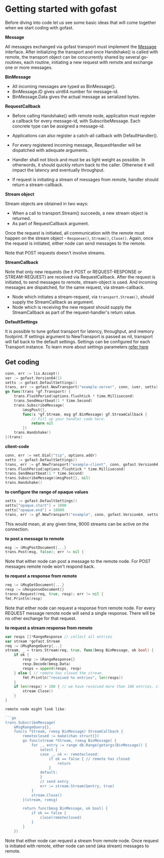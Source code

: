 Getting started with gofast
===========================

Before diving into code let us see some basic ideas that will come together
when we start coding with gofast.

**Message**

All messages exchanged via gofast transport must implement the
[Message](https://godoc.org/github.com/prataprc/gofast#Message)
interface. After initializing the transport and once Handshake() is called
with remote, the transport object can be concurrently shared by several
go-routines, each routine, initiating a new request with remote and exchange
one or more messages.

**BinMessage**

* All incoming messages are typed as BinMessage{}.
* BinMessage.ID gives uint64 number for message-id.
* BinMessage.Data gives the actual message as serialized bytes.

**RequestCallback**

* Before calling Handshake() with remote node, application
must register a callback for every message-id, with SubscribeMessage.
Each concrete type can be assigned a message-id.
* Applications can also register a catch-all callback with
DefaultHandler().

* For every registered incoming message, RequestHandler will be dispatched
with adequate arguments.
* Handler shall not block and must be as light weight as possible. In
otherwords, it should quickly return back to the caller. Otherwise it will
impact the latency and eventually throughput.
* If request is initiating a stream of messages from remote,
handler should return a stream-callback.

**Stream object**

Stream objects are obtained in two ways:

* When a call to transport.Stream() succeeds, a new stream object is returned.
* As part of RequestCallback argument.

Once the request is initiated, all communication with the remote must happen
on the stream object - `Response()`, `Stream()`, `Close()`. Again, once the
request is initiated, either node can send messages to the remote.

Note that POST requests doesn't involve streams.

**StreamCallback**

Note that only new requests (be it POST or REQUEST-RESPONSE
or STREAM-REQUEST) are received via RequestCallback. After the request
is initiated, to send messages to remote, stream-object is
used. And incoming messages are dispatched, for the same request, via
stream-callback.

* Node which initiates a stream-request, via `transport.Stream()`, should
supply the StreamCallback as argument.
* Node which is receiving the new request should supply the
StreamCallback as part of the request-handler's return value.

**DefaultSettings**

It is possible to tune gofast transport for latency, throughput, and memory
footprint. If settings argument to NewTransport is passed as nil, transport
will fall back to the default settings. Settings can be configured for each
Transport instance. To learn more about settings parameters
[refer here](https://godoc.org/github.com/prataprc/gofast#DefaultSettings)

Get coding
----------

```go
conn, err := lis.Accept()
ver := gofast.Version64(1)
setts := gofast.DefaultSettings()
trans, err := gofast.NewTransport("example-server", conn, &ver, setts)
go func(trans *gf.Transport) {
    trans.FlushPeriod(options.flushtick * time.Millisecond)
    trans.SendHeartbeat(1 * time.Second)
    trans.SubscribeMessage(
        &msgPost{},
        func(s *gf.Stream, msg gf.BinMessage) gf.StreamCallback {
            // Fill up your handler code here.
            return nil
        })
    trans.Handshake()
}(trans)
```

**client-code**

```go
conn, err := net.Dial("tcp", options.addr)
setts := gofast.DefaultSettings()
trans, err := gf.NewTransport("example-client", conn, gofast.Version64, setts)
trans.FlushPeriod(options.flushtick * time.Millisecond)
trans.SendHeartbeat(1 * time.Second)
trans.SubscribeMessage(&msgPost{}, nil)
trans.Handshake()
```

**to configure the range of opaque values**

```go
setts := gofast.DefaultSettings()
setts["opaque.start"] = 1000
setts["opaque.end"] = 10000
trans, err := gf.NewTransport("example", conn, gofast.Version64, setts)
```

This would mean, at any given time, 9000 streams can be active on the
connection.

**to post a message to remote**

```go
msg := &MsgPostDocument{...}
trans.Post(msg, false); err != nil {
```

Note that either node can post a message to the remote node. For POST messages
remote node won't respond back.

**to request a response from remote**

```go
req := &MsgGetDocument{...}
resp := &ResponseDocument{}
transc.Request(req, true, resp); err != nil {
fmt.Println(resp)
```

Note that either node can request a response from remote node. For every
REQUEST message remote node will send a single response. There will be
no other exchange for that request.

**to request a stream response from remote**

```go
var resps []*RangeResponse // collect all entries
var stream *gofast.Stream
req := &MsgRangeQuery{...}
stream, _ = trans.Stream(req, true, func(bmsg BinMessage, ok bool) {
    if ok {
        resp := &RangeResponse{}
        resp.Decode(bmsg.Data)
        resps = append(resps, resp)
    } else { // remote has closed the stream.
        fmt.Println("received %v entries", len(resps))
    }
    if len(resps) > 100 { // we have received more than 100 entries, close
        stream.Close()
    }
}

remote node might look like:

```go
trans.SubscribeMessage(
    &MsgRangeQuery{},
    func(s *Stream, rxmsg BinMessage) StreamCallback {
        remoteclosed := make(chan struct{})
        go func(stream *Stream, rxmsg BinMessage) {
            for _, entry := range db.Range(getargs(BinMessage)) {
                select {
                case _, ok <- remoteclosed:
                    if ok == false { // remote has closed
                        return
                    }
                default:
                }
                // send entry
                err := stream.Stream(&entry, true)
            }
            stream.Close()
        }(stream, rxmsg)

        return func(bmsg BinMessage, ok bool) {
            if ok == false {
                close(remoteclosed)
            }
        }
    })
```

Note that either node can request a stream from remote node. Once
request is initiated with remote, either node can send (aka stream)
messages to remote.
